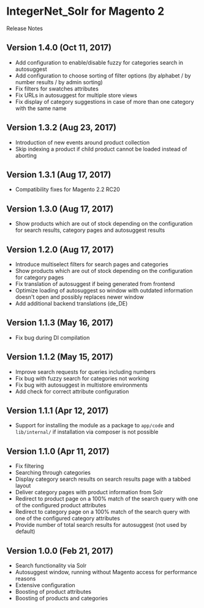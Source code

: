 IntegerNet_Solr for Magento 2
===============
Release Notes

Version 1.4.0 (Oct 11, 2017)
---------------

- Add configuration to enable/disable fuzzy for categories search in autosuggest
- Add configuration to choose sorting of filter options (by alphabet / by number results / by admin sorting)
- Fix filters for swatches attributes
- Fix URLs in autosuggest for multiple store views
- Fix display of category suggestions in case of more than one category with the same name

Version 1.3.2 (Aug 23, 2017)
---------------

- Introduction of new events around product collection
- Skip indexing a product if child product cannot be loaded instead of aborting

Version 1.3.1 (Aug 17, 2017)
---------------

- Compatibility fixes for Magento 2.2 RC20

Version 1.3.0 (Aug 17, 2017)
---------------

- Show products which are out of stock depending on the configuration for search results, category pages and autosuggest results

Version 1.2.0 (Aug 17, 2017)
---------------

- Introduce multiselect filters for search pages and categories
- Show products which are out of stock depending on the configuration for category pages
- Fix translation of autosuggest if being generated from frontend
- Optimize loading of autosuggest so window with outdated information doesn't open and possibly replaces newer window
- Add additional backend translations (de_DE)

Version 1.1.3 (May 16, 2017)
---------------

- Fix bug during DI compilation

Version 1.1.2 (May 15, 2017)
---------------

- Improve search requests for queries including numbers
- Fix bug with fuzzy search for categories not working
- Fix bug with autosuggest in multistore environments
- Add check for correct attribute configuration

Version 1.1.1 (Apr 12, 2017)
---------------

- Support for installing the module as a package to `app/code` and `lib/internal/` if installation via composer
    is not possible

Version 1.1.0 (Apr 11, 2017)
---------------

- Fix filtering
- Searching through categories
- Display category search results on search results page with a tabbed layout
- Deliver category pages with product information from Solr 
- Redirect to product page on a 100% match of the search query with one of the configured product attributes
- Redirect to category page on a 100% match of the search query with one of the configured category attributes
- Provide number of total search results for autosuggest (not used by default)

Version 1.0.0 (Feb 21, 2017)
---------------

- Search functionality via Solr
- Autosuggest window, running without Magento access for performance reasons
- Extensive configuration
- Boosting of product attributes
- Boosting of products and categories
